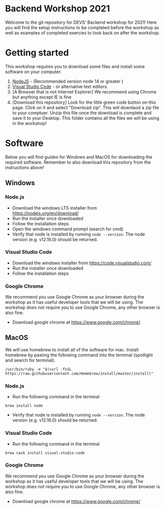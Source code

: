 # Backend Workshop 2021

Welcome to the git repository for DEVS' Backend workshop for 2021! Here you will find the setup instructions to be completed before the workshop as well as examples of completed exercies to look back on after the workshop.

# Getting started

This workshop requires you to download some files and install some software on your computer.

1. [NodeJS](https://nodejs.org/en/) - (Recommended version node 14 or greater )
2. [Visual Studio Code](https://code.visualstudio.com/) - or alternative text editors.
3. [A Browser that is not Internet Explorer] We recommend using Chrome but anything except IE is fine
4. [Download this repository] Look for the little green code button on this page. Click on it and select "Download zip". This will downlaod a zip file to your comptuer. Unzip this file once the download is complete and save it to your Desktop. This folder contains all the files we will be using in the workshop!

# Software

Below you will find guides for Windows and MacOS for downloading the required software. Remember to also download this repository from the instructions above!

## Windows

### Node.js

- Download the windows LTS installer from https://nodejs.org/en/download/
- Run the installer once downloaded
- Follow the installation steps
- Open the windows command prompt (search for cmd)
- Verify that node is installed by running `node --version`. The node version (e.g. v12.16.0) should be returned.

### Visual Studio Code

- Download the windows installer from https://code.visualstudio.com/
- Run the installer once downloaded
- Follow the installation steps

### Google Chrome

We recommend you use Google Chrome as your browser during the workshop as it has useful developer tools that we will be using. The workshop does not require you to use Google Chrome, any other browser is also fine.

- Download google chrome at https://www.google.com/chrome/

## MacOS

We will use homebrew to install all of the software for mac. Install homebrew by pasting the following command into the terminal (spotlight and search for terminal).

```
/usr/bin/ruby -e "$(curl -fsSL https://raw.githubusercontent.com/Homebrew/install/master/install)"
```

### Node.js

- Run the following command in the terminal

```
brew install node
```

- Verify that node is installed by running `node --version`. The node version (e.g. v12.16.0) should be returned.

### Visual Studio Code

- Run the following command in the terminal

```
brew cask install visual-studio-code
```

### Google Chrome

We recommend you use Google Chrome as your browser during the workshop as it has useful developer tools that we will be using. The workshop does not require you to use Google Chrome, any other browser is also fine.

- Download google chrome at https://www.google.com/chrome/
